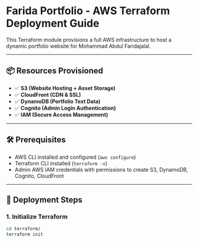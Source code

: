 # Farida Portfolio - AWS Terraform Deployment Guide

This Terraform module provisions a full AWS infrastructure to host a dynamic portfolio website for Mohammad Abdul Faridajalal.

---

## 📦 Resources Provisioned

- ✅ **S3 (Website Hosting + Asset Storage)**
- ✅ **CloudFront (CDN & SSL)**
- ✅ **DynamoDB (Portfolio Text Data)**
- ✅ **Cognito (Admin Login Authentication)**
- ✅ **IAM (Secure Access Management)**

---

## 🛠 Prerequisites

- AWS CLI installed and configured (`aws configure`)
- Terraform CLI installed (`terraform -v`)
- Admin AWS IAM credentials with permissions to create S3, DynamoDB, Cognito, CloudFront

---

## 🚀 Deployment Steps

### 1. Initialize Terraform

```bash
cd terraform/
terraform init
